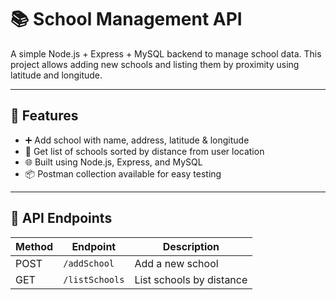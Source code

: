 # 📚 School Management API

A simple Node.js + Express + MySQL backend to manage school data. This project allows adding new schools and listing them by proximity using latitude and longitude.

---

## 📌 Features

- ➕ Add school with name, address, latitude & longitude
- 📍 Get list of schools sorted by distance from user location
- 🌐 Built using Node.js, Express, and MySQL
- 📦 Postman collection available for easy testing

---

## 🚀 API Endpoints

| Method | Endpoint               | Description                        |
|--------|------------------------|------------------------------------|
| POST   | `/addSchool`           | Add a new school                   |
| GET    | `/listSchools`         | List schools by distance           |


